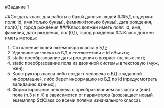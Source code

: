 #Задание 1

##Создать класс для работы с базой данных людей
###БД содержит поля:
id, имя(только буквы), фамилия(только буквы), дата рождения,
пол(0,1), город рождения
###Класс должен иметь поля:
id, имя, фамилия, дата рождения, пол(0,1), город рождения
###Класс должен иметь методы:
1. Сохранение полей экземпляра класса в БД;
2. Удаление человека из БД в соответствии с id объекта;
3. static преобразование даты рождения в возраст (полных лет);
4. static преобразование пола из двоичной системы в текстовую (муж,
жен);
5. Конструктор класса либо создает человека в БД с заданной
информацией, либо берет информацию из БД по id (предусмотреть
валидацию данных);
6. Форматирование человека с преобразованием возраста и (или) пола
(п.3 и п.4) в зависимотси от параметров (возвращает новый экземпляр
StdClass со всеми полями изначального класса).
